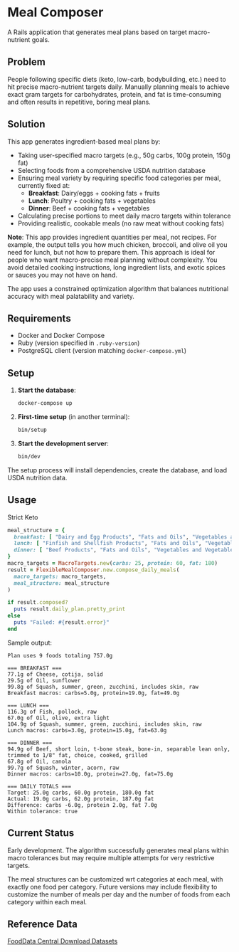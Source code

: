 # Meal Composer

A Rails application that generates meal plans based on target macro-nutrient goals.

## Problem

People following specific diets (keto, low-carb, bodybuilding, etc.) need to hit precise macro-nutrient targets daily. Manually planning meals to achieve exact gram targets for carbohydrates, protein, and fat is time-consuming and often results in repetitive, boring meal plans.

## Solution

This app generates ingredient-based meal plans by:

- Taking user-specified macro targets (e.g., 50g carbs, 100g protein, 150g fat)
- Selecting foods from a comprehensive USDA nutrition database
- Ensuring meal variety by requiring specific food categories per meal, currently fixed at:
  - **Breakfast**: Dairy/eggs + cooking fats + fruits
  - **Lunch**: Poultry + cooking fats + vegetables
  - **Dinner**: Beef + cooking fats + vegetables
- Calculating precise portions to meet daily macro targets within tolerance
- Providing realistic, cookable meals (no raw meat without cooking fats)

**Note**: This app provides ingredient quantities per meal, not recipes. For example, the output tells you how much chicken, broccoli, and olive oil you need for lunch, but not how to prepare them. This approach is ideal for people who want macro-precise meal planning without complexity. You avoid detailed cooking instructions, long ingredient lists, and exotic spices or sauces you may not have on hand.

The app uses a constrained optimization algorithm that balances nutritional accuracy with meal palatability and variety.

## Requirements

- Docker and Docker Compose
- Ruby (version specified in `.ruby-version`)
- PostgreSQL client (version matching `docker-compose.yml`)

## Setup

1. **Start the database**:
   ```bash
   docker-compose up
   ```

2. **First-time setup** (in another terminal):
   ```bash
   bin/setup
   ```

3. **Start the development server**:
   ```bash
   bin/dev
   ```

The setup process will install dependencies, create the database, and load USDA nutrition data.

## Usage

Strict Keto

```ruby
meal_structure = {
  breakfast: [ "Dairy and Egg Products", "Fats and Oils", "Vegetables and Vegetable Products" ],
  lunch: [ "Finfish and Shellfish Products", "Fats and Oils", "Vegetables and Vegetable Products" ],
  dinner: [ "Beef Products", "Fats and Oils", "Vegetables and Vegetable Products" ]
}
macro_targets = MacroTargets.new(carbs: 25, protein: 60, fat: 180)
result = FlexibleMealComposer.new.compose_daily_meals(
  macro_targets: macro_targets,
  meal_structure: meal_structure
)

if result.composed?
  puts result.daily_plan.pretty_print
else
  puts "Failed: #{result.error}"
end
```

Sample output:

```
Plan uses 9 foods totaling 757.0g

=== BREAKFAST ===
77.1g of Cheese, cotija, solid
29.5g of Oil, sunflower
99.8g of Squash, summer, green, zucchini, includes skin, raw
Breakfast macros: carbs=5.0g, protein=19.0g, fat=49.0g

=== LUNCH ===
116.3g of Fish, pollock, raw
67.0g of Oil, olive, extra light
104.9g of Squash, summer, green, zucchini, includes skin, raw
Lunch macros: carbs=3.0g, protein=15.0g, fat=63.0g

=== DINNER ===
94.9g of Beef, short loin, t-bone steak, bone-in, separable lean only, trimmed to 1/8" fat, choice, cooked, grilled
67.8g of Oil, canola
99.7g of Squash, winter, acorn, raw
Dinner macros: carbs=10.0g, protein=27.0g, fat=75.0g

=== DAILY TOTALS ===
Target: 25.0g carbs, 60.0g protein, 180.0g fat
Actual: 19.0g carbs, 62.0g protein, 187.0g fat
Difference: carbs -6.0g, protein 2.0g, fat 7.0g
Within tolerance: true
```

## Current Status

Early development. The algorithm successfully generates meal plans within macro tolerances but may require multiple attempts for very restrictive targets.

The meal structures can be customized wrt categories at each meal, with exactly one food per category. Future versions may include flexibility to customize the number of meals per day and the number of foods from each category within each meal.

## Reference Data

[FoodData Central Download Datasets](https://fdc.nal.usda.gov/download-datasets)
